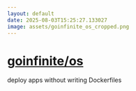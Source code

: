 ```yaml
---
layout: default
date: 2025-08-03T15:25:27.133027
image: assets/goinfinite_os_cropped.png
---
```


# [goinfinite/os](https://github.com/goinfinite/os)

deploy apps without writing Dockerfiles
